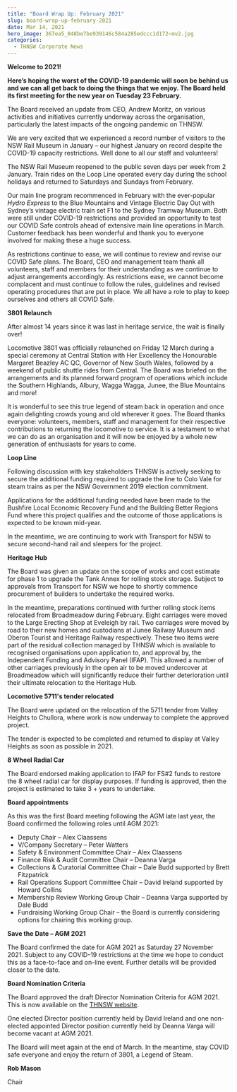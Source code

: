 ```yaml
---
title: "Board Wrap Up: February 2021"
slug: board-wrap-up-february-2021
date: Mar 14, 2021
hero_image: 367ea5_048be7be939146c584a285edccc1d172~mv2.jpg
categories:
  - THNSW Corporate News
---
```



**Welcome to 2021!**

**Here’s hoping the worst of the COVID-19 pandemic will soon be behind us and we can all get back to doing the things that we enjoy. The Board held its first meeting for the new year on Tuesday 23 February.**

The Board received an update from CEO, Andrew Moritz, on various activities and initiatives currently underway across the organisation, particularly the latest impacts of the ongoing pandemic on THNSW.

We are very excited that we experienced a record number of visitors to the NSW Rail Museum in January – our highest January on record despite the COVID-19 capacity restrictions. Well done to all our staff and volunteers!

The NSW Rail Museum reopened to the public seven days per week from 2 January. Train rides on the Loop Line operated every day during the school holidays and returned to Saturdays and Sundays from February.

Our main line program recommenced in February with the ever-popular *Hydro Express* to the Blue Mountains and Vintage Electric Day Out with Sydney’s vintage electric train set F1 to the Sydney Tramway Museum. Both were still under COVID-19 restrictions and provided an opportunity to test our COVID Safe controls ahead of extensive main line operations in March. Customer feedback has been wonderful and thank you to everyone involved for making these a huge success.

As restrictions continue to ease, we will continue to review and revise our COVID Safe plans. The Board, CEO and management team thank all volunteers, staff and members for their understanding as we continue to adjust arrangements accordingly. As restrictions ease, we cannot become complacent and must continue to follow the rules, guidelines and revised operating procedures that are put in place. We all have a role to play to keep ourselves and others all COVID Safe.

**3801 Relaunch**

After almost 14 years since it was last in heritage service, the wait is finally over!

Locomotive 3801 was officially relaunched on Friday 12 March during a special ceremony at Central Station with Her Excellency the Honourable Margaret Beazley AC QC, Governor of New South Wales, followed by a weekend of public shuttle rides from Central. The Board was briefed on the arrangements and its planned forward program of operations which include the Southern Highlands, Albury, Wagga Wagga, Junee, the Blue Mountains and more!

It is wonderful to see this true legend of steam back in operation and once again delighting crowds young and old wherever it goes. The Board thanks everyone: volunteers, members, staff and management for their respective contributions to returning the locomotive to service. It is a testament to what we can do as an organisation and it will now be enjoyed by a whole new generation of enthusiasts for years to come.

**Loop Line**

Following discussion with key stakeholders THNSW is actively seeking to secure the additional funding required to upgrade the line to Colo Vale for steam trains as per the NSW Government 2019 election commitment.

Applications for the additional funding needed have been made to the Bushfire Local Economic Recovery Fund and the Building Better Regions Fund where this project qualifies and the outcome of those applications is expected to be known mid-year.

In the meantime, we are continuing to work with Transport for NSW to secure second-hand rail and sleepers for the project.

**Heritage Hub**

The Board was given an update on the scope of works and cost estimate for phase 1 to upgrade the Tank Annex for rolling stock storage. Subject to approvals from Transport for NSW we hope to shortly commence procurement of builders to undertake the required works.

In the meantime, preparations continued with further rolling stock items relocated from Broadmeadow during February. Eight carriages were moved to the Large Erecting Shop at Eveleigh by rail. Two carriages were moved by road to their new homes and custodians at Junee Railway Museum and Oberon Tourist and Heritage Railway respectively. These two items were part of the residual collection managed by THNSW which is available to recognised organisations upon application to, and approval by, the Independent Funding and Advisory Panel (IFAP). This allowed a number of other carriages previously in the open air to be moved undercover at Broadmeadow which will significantly reduce their further deterioration until their ultimate relocation to the Heritage Hub.

**Locomotive 5711's tender relocated**

The Board were updated on the relocation of the 5711 tender from Valley Heights to Chullora, where work is now underway to complete the approved project.

The tender is expected to be completed and returned to display at Valley Heights as soon as possible in 2021.

**8 Wheel Radial Car**

The Board endorsed making application to IFAP for FS#2 funds to restore the 8 wheel radial car for display purposes. If funding is approved, then the project is estimated to take 3 + years to undertake.

**Board appointments**

As this was the first Board meeting following the AGM late last year, the Board confirmed the following roles until AGM 2021:

* Deputy Chair – Alex Claassens
* V/Company Secretary – Peter Watters
* Safety & Environment Committee Chair – Alex Claassens
* Finance Risk & Audit Committee Chair – Deanna Varga
* Collections & Curatorial Committee Chair – Dale Budd supported by Brett Fitzpatrick
* Rail Operations Support Committee Chair – David Ireland supported by Howard Collins
* Membership Review Working Group Chair – Deanna Varga supported by Dale Budd
* Fundraising Working Group Chair – the Board is currently considering options for chairing this working group.

**Save the Date – AGM 2021**

The Board confirmed the date for AGM 2021 as Saturday 27 November 2021. Subject to any COVID-19 restrictions at the time we hope to conduct this as a face-to-face and on-line event. Further details will be provided closer to the date.

**Board Nomination Criteria**

The Board approved the draft Director Nomination Criteria for AGM 2021. This is now available on the [THNSW website](https://www.thnsw.com.au/what-we-do).

One elected Director position currently held by David Ireland and one non-elected appointed Director position currently held by Deanna Varga will become vacant at AGM 2021.

The Board will meet again at the end of March. In the meantime, stay COVID safe everyone and enjoy the return of 3801, a Legend of Steam.

**Rob Mason**

Chair
